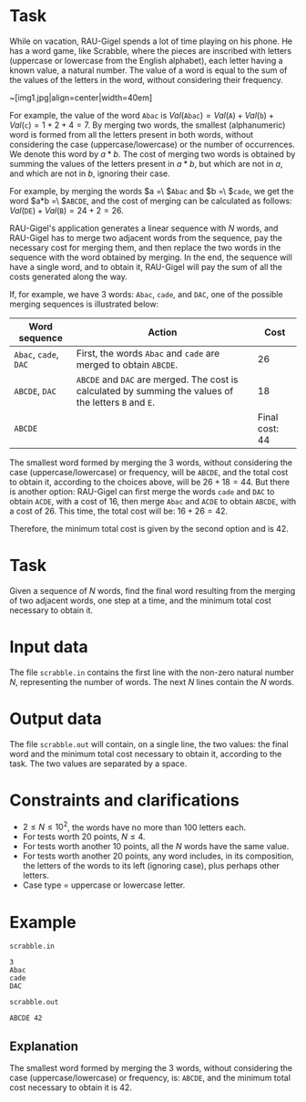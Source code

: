 # Task

While on vacation, RAU-Gigel spends a lot of time playing on his phone. He has a word game, like Scrabble, where the pieces are inscribed with letters (uppercase or lowercase from the English alphabet), each letter having a known value, a natural number. The value of a word is equal to the sum of the values of the letters in the word, without considering their frequency.

~[img1.jpg|align=center|width=40em]

For example, the value of the word `Abac` is $Val($`Abac`$) = Val($`A`$) + Val($`b`$) + Val($`c`$) = 1+2+4=7$. By merging two words, the smallest (alphanumeric) word is formed from all the letters present in both words, without considering the case (uppercase/lowercase) or the number of occurrences. We denote this word by $a*b$. The cost of merging two words is obtained by summing the values of the letters present in $a*b$, but which are not in $a$, and which are not in $b$, ignoring their case.

For example, by merging the words $a =\\ $`Abac` and $b =\\ $`cade`, we get the word $a*b =\\ $`ABCDE`, and the cost of merging can be calculated as follows: $Val($`DE`$) + Val($`B`$) = 24 + 2 = 26$.

RAU-Gigel's application generates a linear sequence with $N$ words, and RAU-Gigel has to merge two adjacent words from the sequence, pay the necessary cost for merging them, and then replace the two words in the sequence with the word obtained by merging. In the end, the sequence will have a single word, and to obtain it, RAU-Gigel will pay the sum of all the costs generated along the way.

If, for example, we have $3$ words: `Abac`, `cade`, and `DAC`, one of the possible merging sequences is illustrated below:

| Word sequence | Action | Cost |
| - | ----- | ------------ |
| `Abac`, `cade`, `DAC` | First, the words `Abac` and `cade` are merged to obtain `ABCDE`. | $26$ |
| `ABCDE`, `DAC` | `ABCDE` and `DAC` are merged. The cost is calculated by summing the values of the letters `B` and `E`. | $18$ |
| `ABCDE` |  | Final cost: $44$ |

The smallest word formed by merging the $3$ words, without considering the case (uppercase/lowercase) or frequency, will be `ABCDE`, and the total cost to obtain it, according to the choices above, will be $26 + 18 = 44$. But there is another option: RAU-Gigel can first merge the words `cade` and `DAC` to obtain `ACDE`, with a cost of $16$, then merge `Abac` and `ACDE` to obtain `ABCDE`, with a cost of $26$. This time, the total cost will be: $16 + 26 = 42$.

Therefore, the minimum total cost is given by the second option and is $42$.

# Task

Given a sequence of $N$ words, find the final word resulting from the merging of two adjacent words, one step at a time, and the minimum total cost necessary to obtain it.

# Input data

The file `scrabble.in` contains the first line with the non-zero natural number $N$, representing the number of words. The next $N$ lines contain the $N$ words.

# Output data

The file `scrabble.out` will contain, on a single line, the two values: the final word and the minimum total cost necessary to obtain it, according to the task. The two values are separated by a space.

# Constraints and clarifications

* $2 \leq N \leq 10^2$, the words have no more than $100$ letters each.
* For tests worth 20 points, $N \leq 4$.
* For tests worth another 10 points, all the $N$ words have the same value.
* For tests worth another 20 points, any word includes, in its composition, the letters of the words to its left (ignoring case), plus perhaps other letters.
* Case type = uppercase or lowercase letter.

# Example

`scrabble.in`
```
3
Abac
cade
DAC
```

`scrabble.out`
```
ABCDE 42
```

## Explanation

The smallest word formed by merging the $3$ words, without considering the case (uppercase/lowercase) or frequency, is: `ABCDE`, and the minimum total cost necessary to obtain it is $42$.